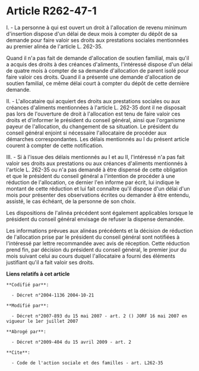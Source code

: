 # Article R262-47-1

I. - La personne à qui est ouvert un droit à l'allocation de revenu minimum d'insertion dispose d'un délai de deux mois à
compter du dépôt de sa demande pour faire valoir ses droits aux prestations sociales mentionnées au premier alinéa de
l'article L. 262-35.

Quand il n'a pas fait de demande d'allocation de soutien familial, mais qu'il a acquis des droits à des créances d'aliments,
l'intéressé dispose d'un délai de quatre mois à compter de sa demande d'allocation de parent isolé pour faire valoir ces
droits. Quand il a présenté une demande d'allocation de soutien familial, ce même délai court à compter du dépôt de cette
dernière demande.

II. - L'allocataire qui acquiert des droits aux prestations sociales ou aux créances d'aliments mentionnées à l'article L.
262-35 dont il ne disposait pas lors de l'ouverture de droit à l'allocation est tenu de faire valoir ces droits et d'informer
le président du conseil général, ainsi que l'organisme payeur de l'allocation, du changement de sa situation. Le président du
conseil général enjoint si nécessaire l'allocataire de procéder aux démarches correspondantes. Les délais mentionnés au I du
présent article courent à compter de cette notification.

III. - Si à l'issue des délais mentionnés au I et au II, l'intéressé n'a pas fait valoir ses droits aux prestations ou aux
créances d'aliments mentionnés à l'article L. 262-35 ou n'a pas demandé à être dispensé de cette obligation et que le
président du conseil général a l'intention de procéder à une réduction de l'allocation, ce dernier l'en informe par écrit,
lui indique le montant de cette réduction et lui fait connaître qu'il dispose d'un délai d'un mois pour présenter des
observations écrites ou demander à être entendu, assisté, le cas échéant, de la personne de son choix.

Les dispositions de l'alinéa précédent sont également applicables lorsque le président du conseil général envisage de refuser
la dispense demandée.

Les informations prévues aux alinéas précédents et la décision de réduction de l'allocation prise par le président du conseil
général sont notifiées à l'intéressé par lettre recommandée avec avis de réception. Cette réduction prend fin, par décision
du président du conseil général, le premier jour du mois suivant celui au cours duquel l'allocataire a fourni des éléments
justifiant qu'il a fait valoir ses droits.

**Liens relatifs à cet article**

	**Codifié par**:

	  - Décret n°2004-1136 2004-10-21

	**Modifié par**:

	  - Décret n°2007-893 du 15 mai 2007 - art. 2 () JORF 16 mai 2007 en vigueur le 1er juillet 2007

	**Abrogé par**:

	  - Décret n°2009-404 du 15 avril 2009 - art. 2

	**Cite**:

	  - Code de l'action sociale et des familles - art. L262-35
